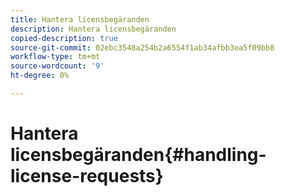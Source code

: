 ```yaml
---
title: Hantera licensbegäranden
description: Hantera licensbegäranden
copied-description: true
source-git-commit: 02ebc3548a254b2a6554f1ab34afbb3ea5f09bb8
workflow-type: tm+mt
source-wordcount: '9'
ht-degree: 0%

---
```


# Hantera licensbegäranden{#handling-license-requests}
